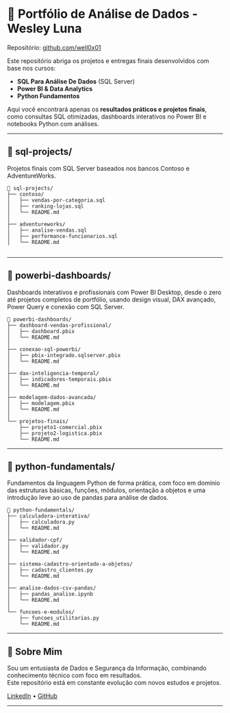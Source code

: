 # 📁 Portfólio de Análise de Dados - Wesley Luna

Repositório: [github.com/well0x01](https://github.com/well0x01)

Este repositório abriga os projetos e entregas finais desenvolvidos com base nos cursos:
- **SQL Para Análise De Dados** (SQL Server)
- **Power BI & Data Analytics**
- **Python Fundamentos**

Aqui você encontrará apenas os **resultados práticos e projetos finais**, como consultas SQL otimizadas, dashboards interativos no Power BI e notebooks Python com análises.

---

## 📂 sql-projects/
Projetos finais com SQL Server baseados nos bancos Contoso e AdventureWorks.

```
📁 sql-projects/  
├── contoso/    
│   ├── vendas-por-categoria.sql  
│   ├── ranking-lojas.sql  
│   └── README.md  
│
├── adventureworks/  
│   ├── analise-vendas.sql  
│   ├── performance-funcionarios.sql  
│   └── README.md
  
```

---

## 📂 powerbi-dashboards/
Dashboards interativos e profissionais com Power BI Desktop, desde o zero até projetos completos de portfólio, usando design visual, DAX avançado, Power Query e conexão com SQL Server.

```
📁 powerbi-dashboards/
├── dashboard-vendas-profissional/
│   ├── dashboard.pbix
│   └── README.md
│
├── conexao-sql-powerbi/
│   ├── pbix-integrado.sqlserver.pbix
│   └── README.md
│
├── dax-inteligencia-temporal/
│   ├── indicadores-temporais.pbix
│   └── README.md
│
├── modelagem-dados-avancada/
│   ├── modelagem.pbix
│   └── README.md
│
└── projetos-finais/
    ├── projeto1-comercial.pbix
    ├── projeto2-logistica.pbix
    └── README.md
```

---

## 📂 python-fundamentals/
Fundamentos da linguagem Python de forma prática, com foco em domínio das estruturas básicas, funções, módulos, orientação a objetos e uma introdução leve ao uso de pandas para análise de dados.

```
📁 python-fundamentals/
├── calculadora-interativa/
│   ├── calculadora.py
│   └── README.md
│
├── validador-cpf/
│   ├── validador.py
│   └── README.md
│
├── sistema-cadastro-orientado-a-objetos/
│   ├── cadastro_clientes.py
│   └── README.md
│
├── analise-dados-csv-pandas/
│   ├── pandas_analise.ipynb
│   └── README.md
│
└── funcoes-e-modulos/
    ├── funcoes_utilitarias.py
    └── README.md
```

---

## 📌 Sobre Mim

Sou um entusiasta de Dados e Segurança da Informação, combinando conhecimento técnico com foco em resultados.  
Este repositório está em constante evolução com novos estudos e projetos.

[LinkedIn](https://www.linkedin.com/in/well0x01) • [GitHub](https://github.com/well0x01)

---
